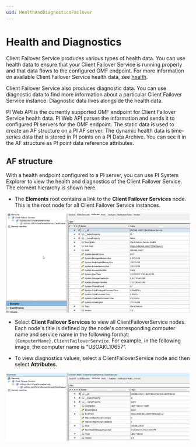 ```yaml
---
uid: HealthAndDiagnosticsFailover
---
```


# Health and Diagnostics

Client Failover Service produces various types of health data. You can use health data to ensure that your Client Failover Service is running properly and that data flows to the configured OMF endpoint. For more information on available Client Failover Service health data, see [health](xref:AdapterHealth).

Client Failover Service also produces diagnostic data. You can use diagnostic data to find more information about a particular Client Failover Service instance. Diagnostic data lives alongside the health data. 

PI Web API is the currently supported OMF endpoint for Client Failover Service health data. PI Web API parses the information and sends it to configured PI servers for the OMF endpoint. The static data is used to create an AF structure on a PI AF server. The dynamic health data is time-series data that is stored in PI points on a PI Data Archive. You can see it in the AF structure as PI point data reference attributes.

## AF structure

With a health endpoint configured to a PI server, you can use PI System Explorer to view the health and diagnostics of the Client Failover Service. The element hierarchy is shown here.

- The **Elements** root contains a link to the **Client Failover Services** node. This is the root node for all Client Failover Service instances.

![Health&Diagnostics](../images/elements-root.png)

- Select **Client Failover Services** to view all ClientFailoverService nodes. Each node's title is defined by the node's corresponding computer name and service name in the following format: `{ComputerName}.ClientFailoverService`. For example, in the following image, the computer name is “USOAKL10657”.
  
- To view diagnostics values, select a ClientFailoverService node and then select **Attributes**.

![Health&Diagnostics](../images/client-failover-node.png)

  

